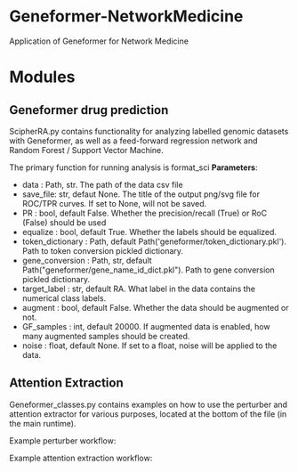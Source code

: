 # Geneformer-NetworkMedicine
Application of Geneformer for Network Medicine

# Modules
## Geneformer drug prediction
ScipherRA.py contains functionality for analyzing labelled genomic datasets with Geneformer, as well as a feed-forward regression network and Random Forest / Support Vector Machine. 

The primary function for running analysis is format_sci
**Parameters**:

* data : Path, str. The path of the data csv file
* save_file: str, defaut None. The title of the output png/svg file for ROC/TPR curves. If set to None, will not be saved.
* PR : bool, default False. Whether the precision/recall (True) or RoC (False) should be used
* equalize : bool, default True. Whether the labels should be equalized.
* token_dictionary : Path, default Path('geneformer/token_dictionary.pkl'). Path to token conversion pickled dictionary.
* gene_conversion : Path, str, default Path("geneformer/gene_name_id_dict.pkl"). Path to gene conversion pickled dictionary.
* target_label : str, default RA. What label in the data contains the numerical class labels.
* augment : bool, default False. Whether the data should be augmented or not.
* GF_samples : int, default 20000. If augmented data is enabled, how many augmented samples should be created.
* noise : float, default None. If set to a float, noise will be applied to the data.

## Attention Extraction
Geneformer_classes.py contains examples on how to use the perturber and attention extractor for various purposes, located at the bottom of the file (in the main runtime). 

Example perturber workflow:

Example attention extraction workflow: 

